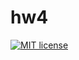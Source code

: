 # hw4

[![MIT license](https://img.shields.io/badge/license-MIT-blue.svg)](https://github.com/fmixing/functionalprogramming/blob/master/hw3/LICENSE)
